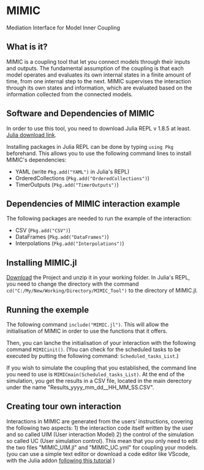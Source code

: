 # MIMIC
Mediation Interface for Model Inner Coupling

## What is it?
MIMIC is a coupling tool that let you connect models through their inputs and outputs.
The fundamental assumption of the coupling is that each model operates and evaluates its own internal states in a finite amount of time, from one internal step to the next. MIMIC supervises the interaction through its own states and information, which are evaluated based on the information collected from the connected models.


## Software and Dependencies of MIMIC
In order to use this tool, you need to download Julia REPL v 1.8.5 at least. [Julia download link](https://julialang.org/downloads/).

Installing packages in Julia REPL can be done by typing `using Pkg` beforehand. This allows you to use the following command lines to install MIMIC's dependencies:
- YAML (write `Pkg.add("YAML")` in Julia's REPL)
- OrderedCollections (`Pkg.add("OrderedCollections")`)
- TimerOutputs (`Pkg.add("TimerOutputs")`)

## Dependencies of MIMIC interaction example
The following packages are needed to run the example of the interaction:
- CSV (`Pkg.add("CSV")`)
- DataFrames (`Pkg.add("DataFrames")`)
- Interpolations (`Pkg.add("Interpolations")`)

## Installing MIMIC.jl
[Download](https://github.com/Houssem-Triki/MIMIC/archive/refs/heads/main.zip) the Project and unzip it in your working folder.
In Julia's REPL, you need to change the directory with the command `cd("C:/My/New/Working/Directory/MIMIC_Tool")` to the directory of MIMIC.jl. 


## Running the exemple

The following command `include("MIMIC.jl")`. This will allow the initialisation of MIMIC in order to use the functions that it offers.

Then, you can lanche the initialisation of your interaction with the following command `MIMICinit()`. (You can check for the scheduled tasks to be executed by putting the following command: `Scheduled_tasks_List`.)

If you wish to simulate the coupling that you established, the command line you need to use is `MIMICmain(Scheduled_tasks_List)`.
At the end of the simulation, you get the results in a CSV file, located in the main derectory under the name  "Results_yyyy_mm_dd__HH_MM_SS.CSV".


## Creating tour own interaction
Interactions in MIMIC are generated from the users’ instructions, covering the following two aspects: 1) the interaction code itself written by the user and so called UIM (User interaction Model) 2) the control of the simulation so called UC (User simulation control). 
This mean that you only need to edit the two files "MIMIC_UIM.jl" and "MIMIC_UC.yml" for coupling your models. (you can use a simple text editor or download a code editor like VScode, with the Julia addon [following this tutorial](https://code.visualstudio.com/docs/languages/julia) )



